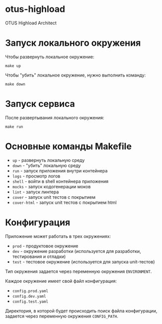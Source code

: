 # otus-highload
OTUS Highload Architect


# Запуск локального окружения

Чтобы развернуть локальное окружение:

```shell
make up
```

Чтобы "убить" локальное окружение, нужно выполнить команду:

```shell
make down
```

# Запуск сервиса

После развертывания локального окружения:

```shell
make run
```

# Основные команды Makefile

- `up` - развернуть локальную среду
- `down` - "убить" локальную среду
- `run` - запуск приложения внутри контейнера
- `logs` - просмотр логов 
- `shell` - войти в shell контейнера приложения
- `mocks` - запуск кодогенерации моков
- `lint` - запуск линтера
- `cover` - запуск unit тестов с покрытием 
- `cover-html` - запуск unit тестов с покрытием html

# Конфигурация

Приложение может работать в трех окружениях:

- `prod` - продуктовое окружение
- `dev` - окружение разработки (используется для разработки, тестирования и отладки)
- `test` - тестовое окружение (используется для запуска unit-тестов)

Тип окружения задается через переменную окружения `ENVIRONMENT`.

Каждое окружение имеет свой файл конфигурация:

- `config.prod.yaml`
- `config.dev.yaml`
- `config.test.yaml`

Директория, в которой будет происходить поиск файла конфигурации, задается через переменную окружения `CONFIG_PATH`.

